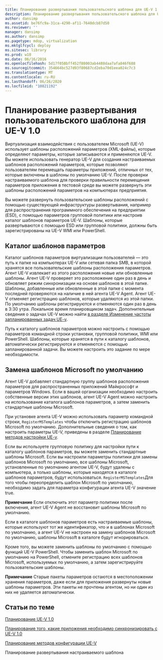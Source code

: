 ```yaml
---
title: Планирование развертывания пользовательского шаблона для UE-V 1.0
description: Планирование развертывания пользовательского шаблона для UE-V 1.0
author: dansimp
ms.assetid: be76fc9a-31ca-4290-af11-7640dcb87d50
ms.reviewer: ''
manager: dansimp
ms.author: dansimp
ms.pagetype: mdop, virtualization
ms.mktglfcycl: deploy
ms.sitesec: library
ms.prod: w10
ms.date: 06/16/2016
ms.openlocfilehash: 5d17f058bff452f88003ab4488daa7afa846f688
ms.sourcegitcommit: 354664bc527d93f80687cd2eba70d1eea024c7c3
ms.translationtype: MT
ms.contentlocale: ru-RU
ms.lasthandoff: 06/26/2020
ms.locfileid: "10821192"
---
```

# Планирование развертывания пользовательского шаблона для UE-V 1.0


Виртуализация взаимодействия с пользователем Microsoft (UE-V) использует шаблоны расположений параметров (XML-файлы), которые определяют параметры, которые записываются и применяются UE-V. Вы можете использовать генератор UE-V для создания настраиваемых шаблонов расположений параметров, которые позволяют пользователям перемещать параметры приложений, отличных от тех, которые включены в шаблоны по умолчанию UE-V. После проверки настраиваемого шаблона для проверки правильности перемещения параметров приложения в тестовой среде вы можете развернуть эти шаблоны расположений параметров на компьютерах предприятия.

Вы можете развернуть пользовательские шаблоны расположений с помощью существующей инфраструктуры развертывания, например для распространения программного обеспечения на предприятии (ESD), с помощью параметров групповой политики или настроив каталог шаблонов параметров UE-V. Шаблоны, которые развертываются с помощью ESD или групповой политики, должны быть зарегистрированы на UE-V WMI или PowerShell.

## Каталог шаблонов параметров


Каталог шаблонов параметров виртуализации пользователей — это путь к папке на компьютерах UE-V или сетевая папка SMB, в которой хранятся все пользовательские шаблоны расположения параметров. Агент UE-V извлекает из этого расположения новые или обновленные шаблоны. Агент UE-V проверяет это расположение один раз в день и обновляет режим синхронизации на основе шаблонов в этой папке. Шаблоны, добавленные или обновленные в этой папке с момента последней проверяются на наличие в ней агента UE-V Agent. Агент UE-V отменяет регистрацию шаблонов, которые удаляются из этой папки. По умолчанию шаблоны регистрируются и отменяются один раз в день в 3:30 утра. Локальное время планировщиком задач. Дополнительные сведения о задачах UE-V можно найти [в разделе Изменение частоты запланированных задач UE-v](changing-the-frequency-of-ue-v-scheduled-tasks.md).

Путь к каталогу шаблонов параметров можно настроить с помощью параметров командной строки установки, групповой политики, WMI или PowerShell. Шаблоны, которые хранятся в пути к каталогу шаблонов, автоматически регистрируются и отменяются с помощью запланированной задачи. Вы можете настроить это задание по мере необходимости.

## Замена шаблонов Microsoft по умолчанию


Агент UE-V добавляет стандартную группу шаблонов расположения параметров для распространенных приложений Майкрософт и параметров Windows. Если в вашей организации необходимо настроить собственные версии этих шаблонов, агент UE-V Agent можно настроить на использование каталога шаблонов параметров, а затем заменить стандартные шаблоны Microsoft.

При установке агента UE-V можно использовать параметр командной строки, `RegisterMSTemplates` чтобы отключить регистрацию шаблонов Microsoft по умолчанию. Дополнительные сведения о том, как настроить параметры UE-V, приведены в разделе [Планирование методов настройки UE-v](planning-for-ue-v-configuration-methods.md).

Если вы используете групповую политику для настройки пути к каталогу шаблонов параметров, вы можете заменить стандартные шаблоны Microsoft. Если вы настроили параметры политики для замены шаблонов Microsoft по умолчанию, все шаблоны Microsoft, установленные по умолчанию агентом UE-V, будут удалены с компьютера, а только шаблоны, которые находятся в каталоге шаблонов параметров, будут использоваться. `RegisterMSTemplates`Для того чтобы переопределить шаблон Microsoft по умолчанию, необходимо задать для параметра конфигурации агента UE-V значение true.

**Примечание**  Если отключить этот параметр политики после включения, агент UE-V Agent не восстановит шаблоны Microsoft по умолчанию.

 

Если в каталоге шаблонов параметров есть настраиваемые шаблоны, которые используют тот же идентификатор, что и в шаблонах Microsoft по умолчанию, а агент UE-V не настроен на замену шаблонов Microsoft по умолчанию, шаблоны Microsoft в каталоге будут игнорироваться.

Кроме того, вы можете заменить шаблоны по умолчанию с помощью функций UE-V PowerShell. Чтобы заменить шаблон Microsoft по умолчанию на PowerShell, отмените регистрацию всех шаблонов Microsoft, используемых по умолчанию, а затем зарегистрируйте пользовательские шаблоны.

**Примечание**  Старые пакеты параметров остаются в местоположении хранения параметров, даже если для приложения развернуты новые шаблоны параметров. Эти пакеты не прочтены агентом, но ни один из них не удаляется автоматически.

 

## Статьи по теме


[Планирование UE-V 1.0](planning-for-ue-v-10.md)

[Планирование того, какие приложения необходимо синхронизировать с UE-V 1.0](planning-which-applications-to-synchronize-with-ue-v-10.md)

[Планирование методов конфигурации UE-V](planning-for-ue-v-configuration-methods.md)

Планирование развертывания настраиваемого шаблона
 

 





